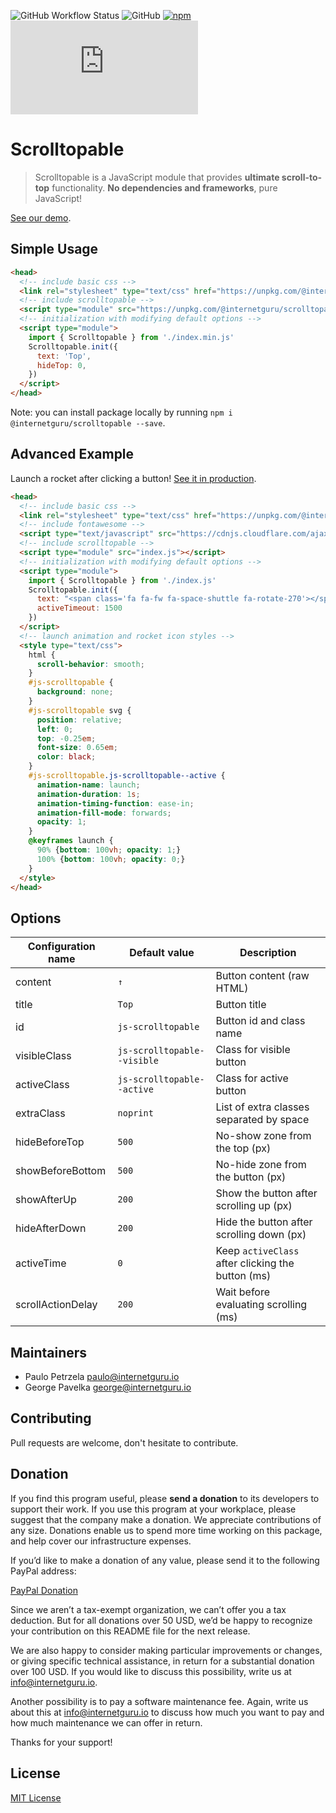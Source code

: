
![GitHub Workflow Status](https://img.shields.io/github/workflow/status/internetguru/scrolltopable/Build)
![GitHub](https://img.shields.io/github/license/internetguru/scrolltopable)
[![npm](https://img.shields.io/npm/v/@internetguru/scrolltopable)](https://www.npmjs.com/package/@internetguru/scrolltopable)
![GitHub file size in bytes](https://img.shields.io/github/size/internetguru/scrolltopable/index.min.js?label=minified%20size)

# Scrolltopable

> Scrolltopable is a JavaScript module that provides **ultimate scroll-to-top** functionality. **No dependencies and frameworks**, pure JavaScript!

[See our demo](https://internetguru.github.io/scrolltopable/).

## Simple Usage

```html
<head>
  <!-- include basic css -->
  <link rel="stylesheet" type="text/css" href="https://unpkg.com/@internetguru/scrolltopable@latest/basic.css"/>
  <!-- include scrolltopable -->
  <script type="module" src="https://unpkg.com/@internetguru/scrolltopable@latest/index.min.js"></script>
  <!-- initialization with modifying default options -->
  <script type="module">
    import { Scrolltopable } from './index.min.js'
    Scrolltopable.init({
      text: 'Top',
      hideTop: 0,
    })
  </script>
</head>
```

Note: you can install package locally by running `npm i @internetguru/scrolltopable --save`.

## Advanced Example

Launch a rocket after clicking a button! [See it in production](https://www.webtesting.cz/).

```html
<head>
  <!-- include basic css -->
  <link rel="stylesheet" type="text/css" href="https://unpkg.com/@internetguru/scrolltopable@latest/basic.css"/>
  <!-- include fontawesome -->
  <script type="text/javascript" src="https://cdnjs.cloudflare.com/ajax/libs/font-awesome/5.15.4/js/all.min.js"></script>
  <!-- include scrolltopable -->
  <script type="module" src="index.js"></script>
  <!-- initialization with modifying default options -->
  <script type="module">
    import { Scrolltopable } from './index.js'
    Scrolltopable.init({
      text: "<span class='fa fa-fw fa-space-shuttle fa-rotate-270'></span>",
      activeTimeout: 1500
    })
  </script>
  <!-- launch animation and rocket icon styles -->
  <style type="text/css">
    html {
      scroll-behavior: smooth;
    }
    #js-scrolltopable {
      background: none;
    }
    #js-scrolltopable svg {
      position: relative;
      left: 0;
      top: -0.25em;
      font-size: 0.65em;
      color: black;
    }
    #js-scrolltopable.js-scrolltopable--active {
      animation-name: launch;
      animation-duration: 1s;
      animation-timing-function: ease-in;
      animation-fill-mode: forwards;
      opacity: 1;
    }
    @keyframes launch {
      90% {bottom: 100vh; opacity: 1;}
      100% {bottom: 100vh; opacity: 0;}
    }
  </style>
</head>
```

## Options

|Configuration name|Default value|Description|
|------------------|-------------|-----------|
| content | `↑` | Button content (raw HTML) |
| title | `Top` | Button title |
| id | `js-scrolltopable` | Button id and class name |
| visibleClass | `js-scrolltopable--visible` | Class for visible button |
| activeClass | `js-scrolltopable--active` | Class for active button |
| extraClass | `noprint` | List of extra classes separated by space |
| hideBeforeTop | `500` | No-show zone from the top (px) |
| showBeforeBottom | `500` | No-hide zone from the button (px) |
| showAfterUp | `200` | Show the button after scrolling up (px) |
| hideAfterDown | `200` | Hide the button after scrolling down (px) |
| activeTime | `0` | Keep `activeClass` after clicking the button (ms) |
| scrollActionDelay | `200` | Wait before evaluating scrolling (ms) |

## Maintainers

-  Paulo Petrzela paulo@internetguru.io
-  George Pavelka george@internetguru.io

## Contributing

Pull requests are welcome, don't hesitate to contribute.

## Donation

If you find this program useful, please **send a donation** to its developers to support their work. If you use this program at your workplace, please suggest that the company make a donation. We appreciate contributions of any size. Donations enable us to spend more time working on this package, and help cover our infrastructure expenses.

If you’d like to make a donation of any value, please send it to the following PayPal address:

[PayPal Donation](https://www.paypal.com/donate/?hosted_button_id=FVH97VVYW8NM6)

Since we aren’t a tax-exempt organization, we can’t offer you a tax deduction. But for all donations over 50 USD, we’d be happy to recognize your contribution on this README file for the next release.

We are also happy to consider making particular improvements or changes, or giving specific technical assistance, in return for a substantial donation over 100 USD. If you would like to discuss this possibility, write us at info@internetguru.io.

Another possibility is to pay a software maintenance fee. Again, write us about this at info@internetguru.io to discuss how much you want to pay and how much maintenance we can offer in return.

Thanks for your support!

## License

[MIT License](LICENSE)
